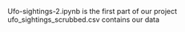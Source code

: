 Ufo-sightings-2.ipynb is the first part of our project
ufo_sightings_scrubbed.csv contains our data
